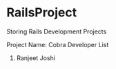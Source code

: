 RailsProject
============

Storing Rails Development Projects

Project Name: Cobra
Developer List

1. Ranjeet Joshi
